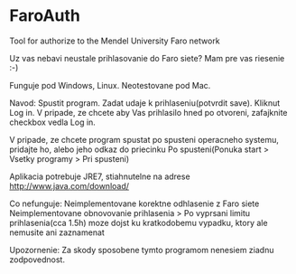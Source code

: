 FaroAuth
========

Tool for authorize to the Mendel University Faro network

Uz vas nebavi neustale prihlasovanie do Faro siete? Mam pre vas riesenie :-)

Funguje pod Windows, Linux.
Neotestovane pod Mac.

Navod:
Spustit program.
Zadat udaje k prihlaseniu(potvrdit save).
Kliknut Log in.
V pripade, ze chcete aby Vas prihlasilo hned po otvoreni, zafajknite checkbox vedla Log in.

V pripade, ze chcete program spustat po spusteni operacneho systemu, pridajte ho, alebo jeho odkaz do priecinku Po spusteni(Ponuka start > Vsetky programy > Pri spusteni)

Aplikacia potrebuje JRE7, stiahnutelne na adrese http://www.java.com/download/

Co nefunguje: 
Neimplementovane korektne odhlasenie z Faro siete
Neimplementovane obnovovanie prihlasenia > Po vyprsani limitu prihlasenia(cca 1.5h) moze dojst ku kratkodobemu vypadku, ktory ale nemusite ani zaznamenat

Upozornenie:
Za skody sposobene tymto programom nenesiem ziadnu zodpovednost.

